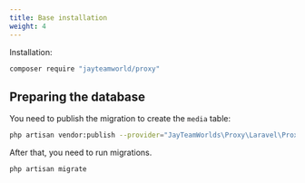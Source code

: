 ```yaml
---
title: Base installation
weight: 4
---
```


Installation:

```bash
composer require "jayteamworld/proxy"
```

## Preparing the database

You need to publish the migration to create the `media` table:

```bash
php artisan vendor:publish --provider="JayTeamWorlds\Proxy\Laravel\ProxyServiceProvider"
```

After that, you need to run migrations.

```bash
php artisan migrate
```